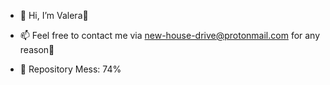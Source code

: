- 👋 Hi, I’m Valera🐺
- 📫 Feel free to contact me via new-house-drive@protonmail.com for any reason🥰


- 🥴 Repository Mess: 74%
<!--- 
⭕TODO: create guide through repository
⭕TODO: follow through old projects
⭕TODO: merge small portfolio projects into single
❓ Do I need pet-story-online?
--->
<!---
new-house-drive is a ✨ special ✨ repository because its `README.md` (this file) appears on your GitHub profile.
You can click the Preview link to take a look at your changes.
--->
